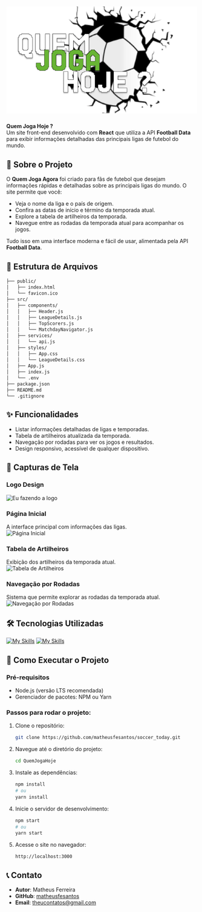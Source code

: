 # **![Logo do Projeto](https://github.com/matheusfesantos/soccer_today/blob/main/public/Logo.png.png)**  
**Quem Joga Hoje ?**  
Um site front-end desenvolvido com **React** que utiliza a API **Football Data** para exibir informações detalhadas das principais ligas de futebol do mundo.  

## **📖 Sobre o Projeto**  
O **Quem Joga Agora** foi criado para fãs de futebol que desejam informações rápidas e detalhadas sobre as principais ligas do mundo. O site permite que você:  
- Veja o nome da liga e o país de origem.  
- Confira as datas de início e término da temporada atual.  
- Explore a tabela de artilheiros da temporada.  
- Navegue entre as rodadas da temporada atual para acompanhar os jogos.  

Tudo isso em uma interface moderna e fácil de usar, alimentada pela API **Football Data**.  

## **📂 Estrutura de Arquivos**  
```plaintext
├── public/
│   ├── index.html
│   └── favicon.ico
├── src/
│   ├── components/
│   │   ├── Header.js
│   │   ├── LeagueDetails.js
│   │   ├── TopScorers.js
│   │   └── MatchdayNavigator.js
│   ├── services/
│   │   └── api.js
│   ├── styles/
│   │   ├── App.css
│   │   └── LeagueDetails.css
│   ├── App.js
│   ├── index.js
│   └── .env
├── package.json
├── README.md
└── .gitignore
```  

## **✨ Funcionalidades**  
- Listar informações detalhadas de ligas e temporadas.  
- Tabela de artilheiros atualizada da temporada.  
- Navegação por rodadas para ver os jogos e resultados.  
- Design responsivo, acessível de qualquer dispositivo.  

## **📸 Capturas de Tela**  
### Logo Design
![Eu fazendo a logo](https://drive.google.com/uc?export=view&id=1J0VIxop68W67kSyFx1g1Sx6rMFHUzh44)

### Página Inicial  
A interface principal com informações das ligas.  
![Página Inicial](https://drive.google.com/uc?export=view&id=1z0u5n_vNXGEEKN8XwcGGvGRQPMmRz7my)  

### Tabela de Artilheiros  
Exibição dos artilheiros da temporada atual.  
![Tabela de Artilheiros](https://drive.google.com/uc?export=view&id=1z0u5n_vNXGEEKN8XwcGGvGRQPMmRz7my)  

### Navegação por Rodadas  
Sistema que permite explorar as rodadas da temporada atual.  
![Navegação por Rodadas](https://drive.google.com/uc?export=view&id=17qnFnDv8C0n7nCW5uboQMgbA8v6ka6YC)  

## **🛠️ Tecnologias Utilizadas**  
[![My Skills](https://skillicons.dev/icons?i=react&theme=dark)](https://skillicons.dev)
[![My Skills](https://skillicons.dev/icons?i=javascript,html,css&theme=dark)](https://skillicons.dev)

## **🚀 Como Executar o Projeto**  

### Pré-requisitos  
- Node.js (versão LTS recomendada)  
- Gerenciador de pacotes: NPM ou Yarn  

### Passos para rodar o projeto:  
1. Clone o repositório:  
   ```bash
   git clone https://github.com/matheusfesantos/soccer_today.git
   ```  

2. Navegue até o diretório do projeto:  
   ```bash
   cd QuemJogaHoje
   ```  

3. Instale as dependências:  
   ```bash
   npm install  
   # ou
   yarn install  
   ```  

4. Inicie o servidor de desenvolvimento:  
   ```bash
   npm start  
   # ou
   yarn start  
   ```  

5. Acesse o site no navegador:  
   ```  
   http://localhost:3000  
   ```  

## **📞 Contato**  
- **Autor**: Matheus Ferreira  
- **GitHub**: [matheusfesantos](https://github.com/matheusfesantos)  
- **Email**: theucontatos@gmail.com

